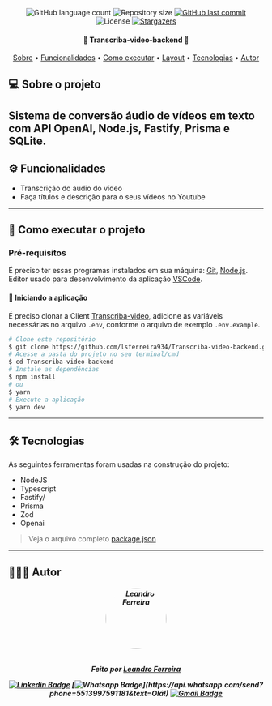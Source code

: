 <p align="center">
  <img alt="GitHub language count" src="https://img.shields.io/github/languages/count/lsferreira934/Transcriba-video-backend?color=%2304D361&style=for-the-badge">

  <img alt="Repository size" src="https://img.shields.io/github/repo-size/lsferreira934/Transcriba-video-backend?style=for-the-badge" />

  <a href="https://github.com/lsferreira934/Transcriba-video-backend/commits/main">
    <img alt="GitHub last commit" src="https://img.shields.io/github/last-commit/lsferreira934/Transcriba-video-backend?style=for-the-badge" />
  </a>

   <img alt="License" src="https://img.shields.io/badge/license-MIT-brightgreen?style=for-the-badge">

   <a href="https://github.com/lsferreira934/Transcriba-video-backend/stargazers">
    <img alt="Stargazers" src="https://img.shields.io/github/stars/BrunoSaibert/Transcriba-video-backend?style=for-the-badge">
  </a>
</p>

<h4 align="center">
	🚧 Transcriba-video-backend 🚧
</h4>

<p align="center">
  <a href="#--sobre-o-projeto">Sobre</a> •
  <a href="#-%EF%B8%8F-funcionalidades">Funcionalidades</a> •
  <a href="#--como-executar-o-projeto">Como executar</a> •
  <a href="#--layout">Layout</a> •
  <a href="#--tecnologias">Tecnologias</a> •
  <a href="#--autor">Autor</a>
</p>


## [](https://github.com/lsferreira934/Transcriba-video-backend#--sobre-o-projeto) 💻 Sobre o projeto

Sistema de conversão áudio de vídeos em texto com API OpenAI, Node.js, Fastify, Prisma e SQLite.
---

## [](https://github.com/lsferreira934/Transcriba-video-backend#-%EF%B8%8F-funcionalidades) ⚙️ Funcionalidades

- Transcrição do audio do vídeo
- Faça títulos e descrição para o seus vídeos no Youtube
---

## [](https://github.com/lsferreira934/Transcriba-video-backend#--como-executar-o-projeto) 🚀 Como executar o projeto

### Pré-requisitos

É preciso ter essas programas instalados em sua máquina:
[Git](https://git-scm.com), [Node.js](https://nodejs.org/en/).
Editor usado para desenvolvimento da aplicação [VSCode](https://code.visualstudio.com/).

#### 🧭 Iniciando a aplicação

É preciso clonar a Client [Transcriba-video](https://github.com/lsferreira934/Transcriba-video-backend-backend), adicione as variáveis necessárias no arquivo `.env`, conforme o arquivo de exemplo `.env.example`.

```bash
# Clone este repositório
$ git clone https://github.com/lsferreira934/Transcriba-video-backend.git
# Acesse a pasta do projeto no seu terminal/cmd
$ cd Transcriba-video-backend
# Instale as dependências
$ npm install
# ou
$ yarn
# Execute a aplicação
$ yarn dev
```

---

## [](https://github.com/lsferreira934/Transcriba-video-backend#--tecnologias) 🛠 Tecnologias

As seguintes ferramentas foram usadas na construção do projeto:

- NodeJS
- Typescript
- Fastify/
- Prisma
- Zod
- Openai

> Veja o arquivo completo [package.json](https://github.com/lsferreira934/Transcriba-video-backend/blob/master/package.json)
---

## [](https://github.com/lsferreira934) 👨🏽‍💻 Autor
<h5 align="center">

 <img style="border-radius: 100%;" src="https://avatars.githubusercontent.com/u/56802012?v=4" width="120px;" alt="Leandro Ferreira"/>
 <br />
 <br />

Feito por <a href="https://github.com/lsferreira934/Transcriba-video-backend">Leandro Ferreira</a>

[![Linkedin Badge](https://img.shields.io/badge/-LinkedIn-blue?style=for-the-badge&logo=Linkedin&logoColor=white&link=https://www.linkedin.com/in/lsferreira934/)](https://www.linkedin.com/in/lsferreira934/)
[![Whatsapp Badge](https://img.shields.io/badge/-Whatsapp-4CA143?style=for-the-badge&labelColor=4CA143&logo=whatsapp&logoColor=white&link=https://api.whatsapp.com/send?phone=5513997591181&text=Olá!)](https://api.whatsapp.com/send?phone=5513997591181&text=Olá!)
[![Gmail Badge](https://img.shields.io/badge/-Gmail-c14438?style=for-the-badge&logo=Gmail&logoColor=white&link=mailto:leandrosf934@gmail.com)](mailto:leandrosf934@gmail.com)
</h5>
